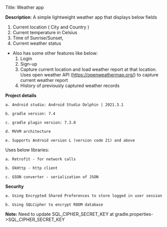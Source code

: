 Title: Weather app

**Description**: A simple lightweight weather app that displays below fields
   1. Current location ( City and Country )
   2. Current temperature in Celsius
   3. Time of Sunrise/Sunset, 
   4. Current weather status 

* Also has some other features like below:
   1. Login
   2. Sign-up
   3. Capture current location and load weather report at that location. Uses open weather API
      (https://openweathermap.org/) to capture current weather report
   4. History of previously captured weather records 

**Project details**

    a. Android studio: Android Studio Dolphin | 2021.3.1

    b. gradle version: 7.4

    c. gradle plugin version: 7.3.0
    
    d. MVVM architecture
    
    e. Supports Android version L (version code 21) and above

Uses below libraries:

    a. Retrofit - for network calls
    
    b. OkHttp - http client
    
    c. GSON converter - serialization of JSON
    
**Security**

    a. Using Encrypted Shared Preferences to store logged in user session
    
    b. Using SQLCipher to encrypt ROOM database 
    
**Note:** 
       Need to update SQL_CIPHER_SECRET_KEY at gradle.properties->SQL_CIPHER_SECRET_KEY
       
 

